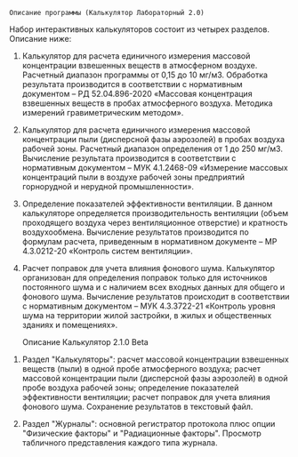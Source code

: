     Описание программы (Калькулятор Лабораторный 2.0)

Набор интерактивных калькуляторов состоит из четырех разделов. Описание ниже:

1.  Калькулятор  для  расчета  единичного  измерения  массовой концентрации  взвешенных  веществ  в  атмосферном  воздухе.  Расчетный диапазон программы от 0,15 до 10 мг/м3. Обработка результата производится в  соответствии  с  нормативным  документом  – РД  52.04.896-2020  «Массовая концентрация взвешенных веществ в пробах атмосферного воздуха. Методика измерений гравиметрическим методом».

2.  Калькулятор  для  расчета  единичного  измерения  массовой концентрации пыли (дисперсной фазы аэрозолей) в  пробах воздуха рабочей зоны.  Расчетный  диапазон  определения  от  1  до  250  мг/м3.  Вычисление результата производится в соответствии с нормативным документом – МУК 4.1.2468-09 «Измерение массовых концентраций пыли в воздухе рабочей зоны предприятий горнорудной и нерудной промышленности».

3.  Определение  показателей  эффективности  вентиляции.  В  данном калькуляторе  определяется производительность  вентиляции  (объем проходящего  воздуха  через  вентиляционное  отверстие)  и  кратность воздухообмена. Вычисление результатов производится по формулам расчета, приведенным в нормативном документе – МР 4.3.0212-20 «Контроль систем вентиляции».

4.  Расчет  поправок  для  учета  влияния  фонового  шума.  Калькулятор организован для  определения поправок  только  для  источников постоянного шума  и  с  наличием  всех  входных  данных  для  общего  и  фонового  шума. Вычисление  результатов  происходит  в  соответствии  с  нормативным документом – МУК 4.3.3722-21 «Контроль уровня шума на территории жилой застройки, в жилых и общественных зданиях и помещениях». 


    Описание Калькулятор 2.1.0 Beta

1) Раздел "Калькуляторы": расчет массовой концентрации взвешенных веществ (пыли) в одной пробе атмосферного воздуха; расчет массовой концентрации пыли (дисперсной фазы аэрозолей) в одной пробе воздуха рабочей зоны;
    определение показателей эффективности вентиляции; расчет поправок для учета влияния фонового шума. Сохранение результатов в текстовый файл.

2) Раздел "Журналы": основной регистратор протокола плюс опции "Физические факторы" и "Радиационные факторы". Просмотр табличного представления каждого типа журнала.